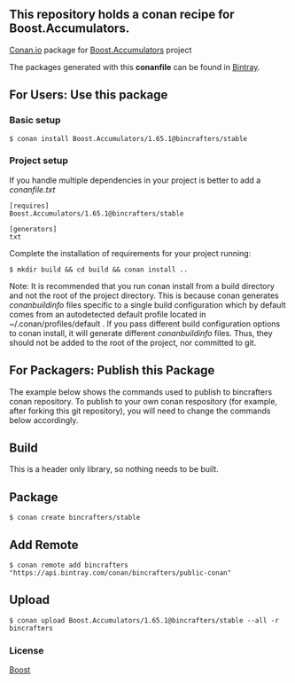 ## This repository holds a conan recipe for Boost.Accumulators.

[Conan.io](https://conan.io) package for [Boost.Accumulators](https://github.com/Boostorg/Accumulators) project

The packages generated with this **conanfile** can be found in [Bintray](https://bintray.com/bincrafters/public-conan/Boost.Accumulators%3Abincrafters).

## For Users: Use this package

### Basic setup

    $ conan install Boost.Accumulators/1.65.1@bincrafters/stable

### Project setup

If you handle multiple dependencies in your project is better to add a *conanfile.txt*

    [requires]
    Boost.Accumulators/1.65.1@bincrafters/stable

    [generators]
    txt

Complete the installation of requirements for your project running:

    $ mkdir build && cd build && conan install ..
	
Note: It is recommended that you run conan install from a build directory and not the root of the project directory.  This is because conan generates *conanbuildinfo* files specific to a single build configuration which by default comes from an autodetected default profile located in ~/.conan/profiles/default .  If you pass different build configuration options to conan install, it will generate different *conanbuildinfo* files.  Thus, they should not be added to the root of the project, nor committed to git. 

## For Packagers: Publish this Package

The example below shows the commands used to publish to bincrafters conan repository. To publish to your own conan respository (for example, after forking this git repository), you will need to change the commands below accordingly. 

## Build  

This is a header only library, so nothing needs to be built.

## Package 

    $ conan create bincrafters/stable
	
## Add Remote

	$ conan remote add bincrafters "https://api.bintray.com/conan/bincrafters/public-conan"

## Upload

    $ conan upload Boost.Accumulators/1.65.1@bincrafters/stable --all -r bincrafters

### License
[Boost](www.boost.org/LICENSE_1_0.txt)
